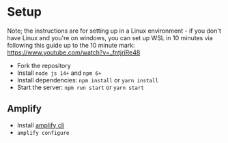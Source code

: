 # Setup 

Note; the instructions are for setting up in a Linux environment - if you don't have Linux and you're on windows, you can set up WSL in 10 minutes via following this guide up to the 10 minute mark: https://www.youtube.com/watch?v=_fntjriRe48

- Fork the repository 
- Install `node js 14+` and `npm 6+`
- Install dependencies: `npm install` or `yarn install`
- Start the server: `npm run start` or `yarn start`

## Amplify

* Install [amplify cli](https://docs.amplify.aws/cli/start/install/#install-the-amplify-cli)
* `amplify configure`